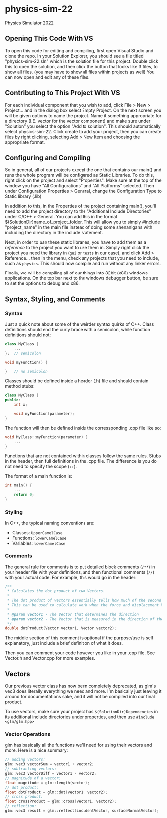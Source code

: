 # physics-sim-22
Physics Simulator 2022

## Opening This Code With VS
To open this code for editing and compiling, first open Visual Studio and clone the repo. 
In your Solution Explorer, you should see a file titled "physics-sim-22.sln" which is the solution file for this project. 
Double click this to open the solution, and then click the button that looks like 3 files, to show all files. (you may have to show all files within projects as well)
You can now open and edit any of these files.

## Contributing to This Project With VS
For each individual component that you wish to add, click File > New > Project... and in the dialog box select Empty Project.
On the next screen you will be given options to name the project.  Name it something appropriate for a directory (I.E. vector for the vector component) 
and make sure under "Solution" you select the option "Add to solution". This should automatically select physics-sim-22.
Click create to add your project, then you can create files by right clicking, selecting Add > New Item and choosing the appropriate format.

## Configuring and Compiling
So in general, all of our projects except the one that contains our main() and runs the whole program will be configured as Static Libraries. 
To do this, right click on the project and select "Properties". Make sure at the top of the window you have "All Configurations" and "All Platforms" selected. 
Then under Configuration Properties > General, change the Configuration Type to Static library (.lib)

In addition to this, in the Properties of the project containing main(), you'll need to add the project directory to the "Additional Include Directories" under C/C++ > General.
You can add this in the format $(SolutionDir)name_of_project_folder.
This will allow you to simply #include "project_name" in the main file instead of doing some shenanigans with including the directory in the include statement.

Next, in order to *use* these static libraries, you have to add them as a *reference* to the project you want to use them in. 
Simply right click the project you need the library in (`gui` or `tests` in our case), and click Add > Reference... then in the menu, check any projects that you need to include, such as `physics`.
This should now compile and run without any linker errors.

Finally, we will be compiling all of our things into 32bit (x86) windows applications. On the top bar next to the windows debugger button, be sure to set the options to debug and x86.

## Syntax, Styling, and Comments
### Syntax
Just a quick note about some of the weirder syntax quirks of C++.
Class definitions should end the curly brace with a semicolon, while function definitions should not:
```C++
class MyClass {
	...
};	// semicolon

void myFunction() {

}	// no semicolon
```
Classes should be defined inside a header (.h) file and should contain method stubs:
```C++
class MyClass {
public:
	int x;

	void myFunction(parameter);
}
```
The function will then be defined inside the corressponding .cpp file like so:
```C++
void MyClass::myFunction(parameter) {
	...
}
```
Functions that are not contained within classes follow the same rules.  Stubs in the header, then full definitions in the .cpp file.  The difference is you do not need to specify the scope (`::`).

The format of a main function is:
```C++
int main() {
	...
	return 0;
}
```

### Styling
In C++, the typical naming conventions are: 
* Classes: `UpperCamelCase`
* Functions: `lowerCamelCase`
* Variables: `lowerCamelCase`

### Comments
The general rule for comments is to put detailed block comments (`/**`) in your header file with your definitions, and then functional comments (`//`) with your actual code. For example, this would go in the header:
```C++
/**
 * Calculates the dot product of two Vectors.
 * 
 * The dot product of Vectors essentially tells how much of the second Vector is being applied in the direction of the first Vector.
 * This can be used to calculate work when the force and displacement Vectors have different directions, or to help calculate Theta, the angle between two Vectors.
 * 
 * @param vector1 - The Vector that determines the direction
 * @param vector2 - The Vector that is measured in the direction of the first Vector
 */
double dotProduct(Vector vector1, Vector vector2);
```
The middle section of this comment is optional if the purpose/use is self explanatory, just include a brief definition of what it does.

Then you can comment your code however you like in your .cpp file. See Vector.h and Vector.cpp for more examples.

## Vectors
Our previous vector class has now been completely deprecated, as glm's vec3 does literally everything we need and more. 
I'm basically just leaving it around for documentations sake, and it will not be compiled into our final product.

To use vectors, make sure your project has `$(SolutionDir)Dependencies` in its additional include directories under properties, and then use `#include <glm/glm.hpp>`

### Vector Operations
glm has basically all the functions we'll need for using their vectors and more. Here is a nice summary:
```C++
// adding vectors:
glm::vec3 vectorSum = vector1 + vector2;
// subtracting vectors:
glm::vec3 vectorDiff = vector1 - vector2;
// magnitude of a vector:
float magnitude = glm::length(vector);
// dot product:
float dotProduct = glm::dot(vector1, vector2);
// cross product:
float crossProduct = glm::cross(vector1, vector2);
// reflection:
glm::vec3 result = glm::reflect(incidentVector, surfaceNormalVector);
```